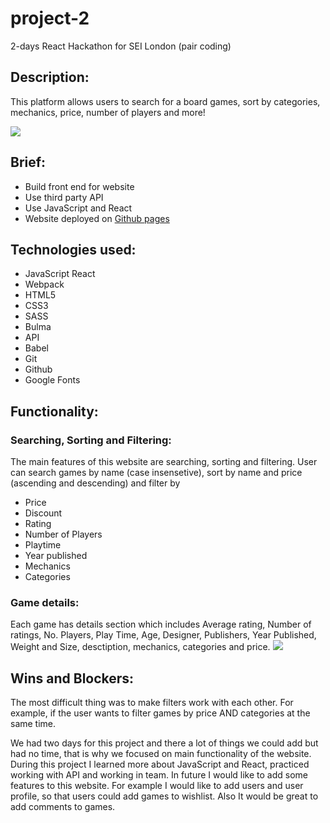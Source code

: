 # project-2
2-days React Hackathon for SEI London (pair coding)

## Description:
This platform allows users to search for a board games, sort by categories, mechanics, price, number of players and more!

![](https://i.imgur.com/f5bCWXD.png)



## Brief:
* Build front end for website
* Use third party API 
* Use JavaScript and React
* Website deployed on [Github pages](https://ducankir.github.io/project-2/#/)

## Technologies used:
* JavaScript React 
* Webpack 
* HTML5 
* CSS3 
* SASS 
* Bulma 
* API 
* Babel 
* Git 
* Github  
* Google Fonts

## Functionality:

### Searching, Sorting and Filtering: 
The main features of this website are searching, sorting and filtering. User can search games by name (case insensetive), sort by name and price (ascending and descending) and filter by 
* Price
* Discount
* Rating
* Number of Players
* Playtime
* Year published 
* Mechanics 
* Categories

### Game details:
Each game has details section which includes Average rating, Number of ratings, No. Players, Play Time, Age, Designer, Publishers, Year Published, Weight and Size, desctiption, mechanics, categories and price.
![](https://i.imgur.com/OV9DK9e.png)

## Wins and Blockers:
The most difficult thing was to make filters work with each other. For example, if the user wants to filter games by price AND categories at the same time.


We had two days for this project and there a lot of things we could add but had no time, that is why we focused on main functionality of the website. During this project I learned more about JavaScript and React, practiced working with API and working in team.
In future I would like to add some features to this website. For example I would like to add users and user profile, so that users could add games to wishlist. Also It would be great to add comments to games.
